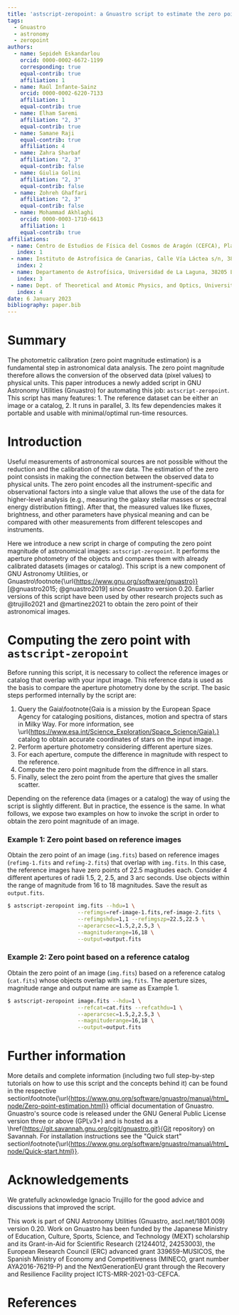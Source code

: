 ```yaml
---
title: 'astscript-zeropoint: a Gnuastro script to estimate the zero point of astronomical images'
tags:
  - Gnuastro
  - astronomy
  - zeropoint
authors:
  - name: Sepideh Eskandarlou
    orcid: 0000-0002-6672-1199
    corresponding: true
    equal-contrib: true
    affiliation: 1
  - name: Raúl Infante-Sainz
    orcid: 0000-0002-6220-7133
    affiliation: 1
    equal-contrib: true
  - name: Elham Saremi
    affiliation: "2, 3"
    equal-contrib: true
  - name: Samane Raji
    equal-contrib: true
    affiliation: 4
  - name: Zahra Sharbaf
    affiliation: "2, 3"
    equal-contrib: false
  - name: Giulia Golini
    affiliation: "2, 3"
    equal-contrib: false
  - name: Zohreh Ghaffari
    affiliation: "2, 3"
    equal-contrib: false
  - name: Mohammad Akhlaghi
    orcid: 0000-0003-1710-6613
    affiliation: 1
    equal-contrib: true
affiliations:
 - name: Centro de Estudios de Física del Cosmos de Aragón (CEFCA), Plaza San Juan 1, 44001 Teruel, Spain
   index: 1
 - name: Instituto de Astrofísica de Canarias, Calle Vía Láctea s/n, 38205 La Laguna, Spain
   index: 2
 - name: Departamento de Astrofísica, Universidad de La Laguna, 38205 La Laguna, Spain
   index: 3
 - name: Dept. of Theoretical and Atomic Physics, and Optics, University of Valladolid, Spain
   index: 4
date: 6 January 2023
bibliography: paper.bib
---
```






# Summary
The photometric calibration (zero point magnitude estimation) is a fundamental step in astronomical data analysis.
The zero point magnitude therefore allows the conversion of the observed data (pixel values) to physical units.
This paper introduces a newly added script in GNU Astronomy Utilities (Gnuastro) for automating this job: `astscript-zeropoint`.
This script has many features: 1. The reference dataset can be either an image or a catalog, 2. It runs in parallel, 3. Its few dependencies makes it portable and usable with minimal/optimal run-time resources.


# Introduction
Useful measurements of astronomical sources are not possible without the reduction and the calibration of the raw data.
The estimation of the zero point consists in making the connection between the observed data to physical units.
The zero point encodes all the instrument-specific and observational factors into a single value that allows the use of the data for higher-level analysis (e.g., measuring the galaxy stellar masses or spectral energy distribution fitting).
After that, the measured values like fluxes, brightness, and other parameters have physical meaning and can be compared with other measurements from different telescopes and instruments.

Here we introduce a new script in charge of computing the zero point magnitude of astronomical images: `astscript-zeropoint`.
It performs the aperture photometry of the objects and compares them with already calibrated datasets (images or catalog).
This script is a new component of GNU Astronomy Utilities, or Gnuastro\footnote{\url{https://www.gnu.org/software/gnuastro}} [@gnuastro2015; @gnuastro2019] since Gnuastro version $0.20$.
Earlier versions of this script have been used by other research projects such as @trujillo2021 and @martinez2021 to obtain the zero point of their astronomical images.


# Computing the zero point with `astscript-zeropoint`
Before running this script, it is necessary to collect the reference images or catalog that overlap with your input image.
This reference data is used as the basis to compare the aperture photometry done by the script.
The basic steps performed internally by the script are:

1. Query the Gaia\footnote{Gaia is a mission by the European Space Agency for cataloging positions, distances, motion and spectra of stars in Milky Way. For more information, see \url{https://www.esa.int/Science_Exploration/Space_Science/Gaia}.} catalog to obtain accurate coordinates of stars on the input image.
2. Perform aperture photometry considering different aperture sizes.
3. For each aperture, compute the difference in magnitude with respect to the reference.
4. Compute the zero point magnitude from the diffrence in all stars.
5. Finally, select the zero point from the aperture that gives the smaller scatter.

Depending on the reference data (images or a catalog) the way of using the script is slightly different.
But in practice, the essence is the same.
In what follows, we expose two examples on how to invoke the script in order to obtain the zero point magnitude of an image.


### Example 1: Zero point based on reference images
Obtain the zero point of an image (`img.fits`) based on reference images (`refimg-1.fits` and `refimg-2.fits`) that overlap with `img.fits`.
In this case, the reference images have zero points of 22.5 magitudes each.
Consider 4 different apertures of radii 1.5, 2, 2.5, and 3 arc seconds.
Use objects within the range of magnitude from 16 to 18 magnitudes.
Save the result as `output.fits`.

```bash
$ astscript-zeropoint img.fits --hdu=1 \
                      --refimgs=ref-image-1.fits,ref-image-2.fits \
                      --refimgshdu=1,1 --refimgszp=22.5,22.5 \
                      --aperarcsec=1.5,2,2.5,3 \
                      --magnituderange=16,18 \
                      --output=output.fits
```


### Example 2: Zero point based on a reference catalog
Obtain the zero point of an image (`img.fits`) based on a reference catalog (`cat.fits`) whose objects overlap with `img.fits`.
The aperture sizes, magnitude range and output name are same as Example 1.

```bash
$ astscript-zeropoint image.fits --hdu=1 \
                      --refcat=cat.fits --refcathdu=1 \
                      --aperarcsec=1.5,2,2.5,3 \
                      --magnituderange=16,18 \
                      --output=output.fits
```


# Further information
More details and complete information (including two full step-by-step tutorials on how to use this script and the concepts behind it) can be found in the respective section\footnote{\url{https://www.gnu.org/software/gnuastro/manual/html_node/Zero-point-estimation.html}} official documentation of Gnuastro.
Gnuastro's source code is released under the GNU General Public License version three or above (GPLv3+) and is hosted as a \href{https://git.savannah.gnu.org/cgit/gnuastro.git}{Git repository} on Savannah.
For installation instructions see the "Quick start" section\footnote{\url{https://www.gnu.org/software/gnuastro/manual/html_node/Quick-start.html}}.

# Acknowledgements
We gratefully acknowledge Ignacio Trujillo for the good advice and discussions that improved the script.

This work is part of GNU Astronomy Utilities (Gnuastro, ascl.net/1801.009) version 0.20. Work on Gnuastro has been funded by the Japanese Ministry of Education, Culture, Sports, Science, and Technology (MEXT) scholarship and its Grant-in-Aid for Scientific Research (21244012, 24253003), the European Research Council (ERC) advanced grant 339659-MUSICOS, the Spanish Ministry of Economy and Competitiveness (MINECO, grant number AYA2016-76219-P) and the NextGenerationEU grant through the Recovery and Resilience Facility project ICTS-MRR-2021-03-CEFCA.

# References
